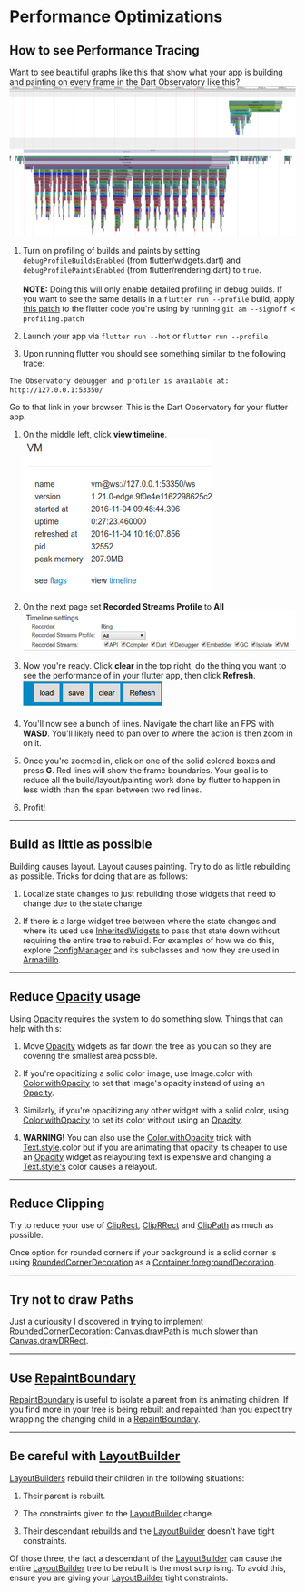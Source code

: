 # Performance Optimizations

## How to see Performance Tracing

Want to see beautiful graphs like this that show what your app is building and
painting on every frame in the Dart Observatory like this?
![](profiling.png)

1. Turn on profiling of builds and paints by setting `debugProfileBuildsEnabled` (from flutter/widgets.dart) and `debugProfilePaintsEnabled` (from flutter/rendering.dart) to `true`.<br/><br/>
**NOTE:** Doing this will only enable detailed profiling in debug builds.  If you want to see
the same details in a `flutter run --profile` build, apply [this patch](profiling.patch) to the flutter code you're using by running `git am --signoff < profiling.patch`

1. Launch your app via `flutter run --hot` or `flutter run --profile`

1. Upon running flutter you should see something similar to the following trace:
```
The Observatory debugger and profiler is available at: http://127.0.0.1:53350/
```
Go to that link in your browser.  This is the Dart Observatory for your flutter app.

1. On the middle left, click **view timeline**.
![](vm.png)

1. On the next page set **Recorded Streams Profile** to **All**
![](timeline_settings.png)

1. Now you're ready.  Click **clear** in the top right, do the thing you want to see the performance of in your flutter app, then click **Refresh**.
![](buttons.png)

1. You'll now see a bunch of lines.  Navigate the chart like an FPS with **WASD**.  You'll likely need to pan over to where the action is then zoom in on it.

1. Once you're zoomed in, click on one of the solid colored boxes and press **G**.  Red lines will show the frame boundaries.  Your goal is to reduce all the build/layout/painting work done by flutter to happen in less width than the span between two red lines.

1. Profit!

---

## Build as little as possible
Building causes layout.  Layout causes painting.  Try to do as little rebuilding as possible.  Tricks for doing that are as follows:

1. Localize state changes to just rebuilding those widgets that need to change due to the state change.

1. If there is a large widget tree between where the state changes and where its used use [InheritedWidgets](https://docs.flutter.io/flutter/widgets/InheritedWidget-class.html) to pass that state down without requiring the entire tree to rebuild.  For examples of how we do this, explore [ConfigManager](../armadillo/lib/config_manager) and its subclasses and how they are used in [Armadillo](../armadillo/lib/armadillo).

---

## Reduce [Opacity](https://docs.flutter.io/flutter/widgets/Opacity-class.html) usage
Using [Opacity](https://docs.flutter.io/flutter/widgets/Opacity-class.html) requires the system to do something slow.  Things that can help with this:

1.  Move [Opacity](https://docs.flutter.io/flutter/widgets/Opacity-class.html) widgets as far down the tree as you can so they are covering the smallest
area possible.

1. If you're opacitizing a solid color image, use Image.color with [Color.withOpacity](https://docs.flutter.io/flutter/widgets/Color/withOpacity.html) to
set that image's opacity instead of using an [Opacity](https://docs.flutter.io/flutter/widgets/Opacity-class.html).

1. Similarly, if you're opacitizing any other widget with a solid color, using [Color.withOpacity](https://docs.flutter.io/flutter/widgets/Color/withOpacity.html) to set its color without using an [Opacity](https://docs.flutter.io/flutter/widgets/Opacity-class.html).

1. **WARNING!**  You can also use the [Color.withOpacity](https://docs.flutter.io/flutter/widgets/Color/withOpacity.html) trick with [Text.style](https://docs.flutter.io/flutter/material/Text/style.html).color but if you
are animating that opacity its cheaper to use an [Opacity](https://docs.flutter.io/flutter/widgets/Opacity-class.html) widget as relayouting text is expensive and changing a [Text.style's](https://docs.flutter.io/flutter/material/Text/style.html) color causes a relayout.

---

## Reduce Clipping
Try to reduce your use of [ClipRect](https://docs.flutter.io/flutter/material/ClipRect-class.html), [ClipRRect](https://docs.flutter.io/flutter/widgets/ClipRRect-class.html) and [ClipPath](https://docs.flutter.io/flutter/widgets/ClipPath-class.html) as much as possible.

Once option for rounded corners if your
background is a solid corner is using [RoundedCornerDecoration](../armadillo/lib/rounded_corner_decoration.dart) as a [Container.foregroundDecoration](https://docs.flutter.io/flutter/widgets/Container/foregroundDecoration.html).

---

## Try not to draw Paths
Just a curiousity I discovered in trying to implement [RoundedCornerDecoration](../armadillo/lib/rounded_corner_decoration.dart):  [Canvas.drawPath](https://docs.flutter.io/flutter/widgets/Canvas/drawPath.html) is much slower than [Canvas.drawDRRect](https://docs.flutter.io/flutter/widgets/Canvas/drawDRRect.html).

---

## Use [RepaintBoundary](https://docs.flutter.io/flutter/widgets/RepaintBoundary-class.html)
[RepaintBoundary](https://docs.flutter.io/flutter/widgets/RepaintBoundary-class.html) is useful to isolate
a parent from its animating children.  If you find more in your tree is being rebuilt and repainted than you expect try wrapping the changing child in a [RepaintBoundary](https://docs.flutter.io/flutter/widgets/RepaintBoundary-class.html).

---

## Be careful with [LayoutBuilder](https://docs.flutter.io/flutter/widgets/LayoutBuilder-class.html)
[LayoutBuilders](https://docs.flutter.io/flutter/widgets/LayoutBuilder-class.html) rebuild their
children in the following situations:

1. Their parent is rebuilt.

1. The constraints given to the [LayoutBuilder](https://docs.flutter.io/flutter/widgets/LayoutBuilder-class.html) change.

1. Their descendant rebuilds and the [LayoutBuilder](https://docs.flutter.io/flutter/widgets/LayoutBuilder-class.html) doesn't have tight constraints.

Of those three, the fact a descendant of the [LayoutBuilder](https://docs.flutter.io/flutter/widgets/LayoutBuilder-class.html) can cause the entire [LayoutBuilder](https://docs.flutter.io/flutter/widgets/LayoutBuilder-class.html) tree to be rebuilt is the most surprising.  To avoid this, ensure you are giving your [LayoutBuilder](https://docs.flutter.io/flutter/widgets/LayoutBuilder-class.html) tight constraints.
